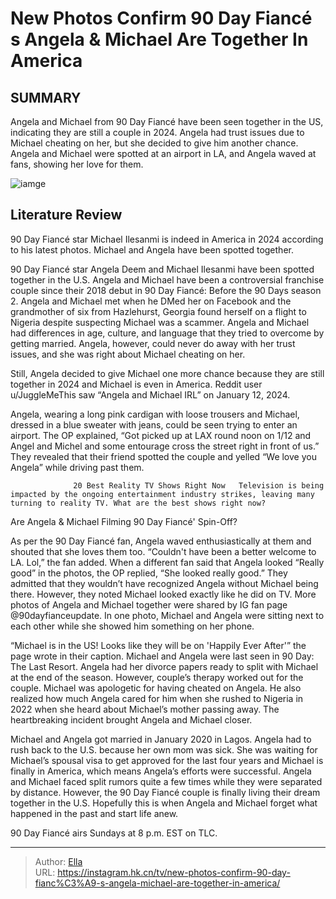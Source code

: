 # New Photos Confirm 90 Day Fiancé s Angela &amp; Michael Are Together In America


## SUMMARY 



  Angela and Michael from 90 Day Fiancé have been seen together in the US, indicating they are still a couple in 2024.   Angela had trust issues due to Michael cheating on her, but she decided to give him another chance.   Angela and Michael were spotted at an airport in LA, and Angela waved at fans, showing her love for them.  

![iamge](https://static1.srcdn.com/wordpress/wp-content/uploads/2024/01/new-photos-confirm-90-day-fianc-s-angela-michael-are-together-in-america.jpg)

## Literature Review

90 Day Fiancé star Michael Ilesanmi is indeed in America in 2024 according to his latest photos. Michael and Angela have been spotted together.




90 Day Fiancé star Angela Deem and Michael Ilesanmi have been spotted together in the U.S. Angela and Michael have been a controversial franchise couple since their 2018 debut in 90 Day Fiancé: Before the 90 Days season 2. Angela and Michael met when he DMed her on Facebook and the grandmother of six from Hazlehurst, Georgia found herself on a flight to Nigeria despite suspecting Michael was a scammer. Angela and Michael had differences in age, culture, and language that they tried to overcome by getting married. Angela, however, could never do away with her trust issues, and she was right about Michael cheating on her.




Still, Angela decided to give Michael one more chance because they are still together in 2024 and Michael is even in America. Reddit user u/JuggleMeThis saw “Angela and Michael IRL” on January 12, 2024.


 

Angela, wearing a long pink cardigan with loose trousers and Michael, dressed in a blue sweater with jeans, could be seen trying to enter an airport. The OP explained, “Got picked up at LAX round noon on 1/12 and Angel and Michel and some entourage cross the street right in front of us.” They revealed that their friend spotted the couple and yelled “We love you Angela” while driving past them.

                  20 Best Reality TV Shows Right Now   Television is being impacted by the ongoing entertainment industry strikes, leaving many turning to reality TV. What are the best shows right now?   





 Are Angela &amp; Michael Filming 90 Day Fiancé&#39; Spin-Off? 
          

As per the 90 Day Fiancé fan, Angela waved enthusiastically at them and shouted that she loves them too. “Couldn&#39;t have been a better welcome to LA. Lol,” the fan added. When a different fan said that Angela looked “Really good” in the photos, the OP replied, “She looked really good.” They admitted that they wouldn’t have recognized Angela without Michael being there. However, they noted Michael looked exactly like he did on TV. More photos of Angela and Michael together were shared by IG fan page @90dayfianceupdate. In one photo, Michael and Angela were sitting next to each other while she showed him something on her phone.

“Michael is in the US! Looks like they will be on &#39;Happily Ever After&#39;” the page wrote in their caption. Michael and Angela were last seen in 90 Day: The Last Resort. Angela had her divorce papers ready to split with Michael at the end of the season. However, couple’s therapy worked out for the couple. Michael was apologetic for having cheated on Angela. He also realized how much Angela cared for him when she rushed to Nigeria in 2022 when she heard about Michael’s mother passing away. The heartbreaking incident brought Angela and Michael closer.




Michael and Angela got married in January 2020 in Lagos. Angela had to rush back to the U.S. because her own mom was sick. She was waiting for Michael’s spousal visa to get approved for the last four years and Michael is finally in America, which means Angela’s efforts were successful. Angela and Michael faced split rumors quite a few times while they were separated by distance. However, the 90 Day Fiancé couple is finally living their dream together in the U.S. Hopefully this is when Angela and Michael forget what happened in the past and start life anew.



90 Day Fiancé airs Sundays at 8 p.m. EST on TLC.






---

> Author: [Ella](https://instagram.hk.cn/)  
> URL: https://instagram.hk.cn/tv/new-photos-confirm-90-day-fianc%C3%A9-s-angela-michael-are-together-in-america/  

